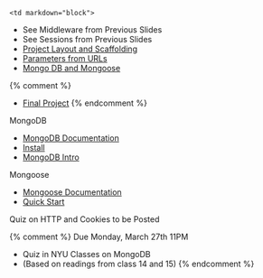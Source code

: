	<td markdown="block">

* See Middleware from Previous Slides
* See Sessions from Previous Slides
* [Project Layout and Scaffolding](slides/11/scaffolding.html)
* [Parameters from URLs](slides/14/params.html)
* [Mongo DB  and Mongoose](slides/14/mongo.html)

{% comment %}
* [Final Project](final-project.html)
{% endcomment %}

</td>
	<td markdown="block">

MongoDB

* [MongoDB Documentation](http://docs.mongodb.org/manual/)
* [Install](http://docs.mongodb.org/manual/installation/)
* [MongoDB Intro](https://docs.mongodb.com/manual/introduction/)

Mongoose

* [Mongoose Documentation](http://mongoosejs.com/)
* [Quick Start](http://mongoosejs.com/docs/index.html)

</td>
	<td markdown="block">

Quiz on HTTP and Cookies to be Posted

{% comment %}
Due Monday, March 27th 11PM

* Quiz in NYU Classes on MongoDB 
* (Based on readings from class 14 and 15)
{% endcomment %}

</td>
